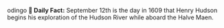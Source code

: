 odingo
**<b>📌 Daily Fact:</b>** September 12th is the day in 1609 that Henry Hudson begins his exploration of the Hudson River while aboard the Halve Maen.
